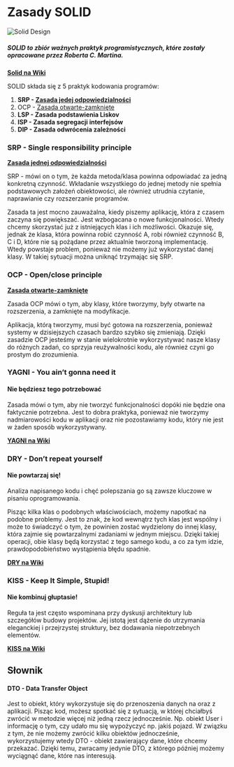 # Zasady SOLID

![Solid Design ](https://img.shields.io/badge/Solid_Design-Principles--in--Java-green.svg?longCache=true&style=for-the-badge)

##### SOLID to zbiór ważnych praktyk programistycznych, które zostały opracowane przez Roberta C. Martina.

**[Solid na Wiki](https://pl.wikipedia.org/wiki/SOLID_(programowanie_obiektowe))**

SOLID składa się z 5 praktyk kodowania programów:

1. **SRP - [Zasada jedej odpowiedzialności](#zasada-jednej-odpowiedzialności)**
2. OCP - [Zasada otwarte-zamknięte](#zasada-otwarte-zamknięte)
3. **LSP - Zasada podstawienia Liskov**
4. **ISP - Zasada segregacji interfejsów**
5. **DIP - Zasada odwrócenia zależności**

### SRP - Single responsibility principle
**[Zasada jednej odpowiedzialności](https://github.com/jszlenk/Solid-Design-Principles-in-Java/tree/master/src/SPR)**

SRP - mówi on o tym, że każda metoda/klasa powinna odpowiadać za jedną konkretną czynność. Wkładanie wszystkiego do jednej metody nie spełnia podstawowych założeń obiektowości, ale również utrudnia czytanie, naprawianie czy rozszerzanie programów.

Zasada ta jest mocno zauważalna, kiedy piszemy aplikację, która z czasem zaczyna się powiększać. Jest wzbogacana o nowe funkcjonalności. Wtedy chcemy skorzystać już z istniejących klas i ich możliwości. Okazuje się, jednak że klasa, która powinna robić czynność A, robi również czynność B, C i D, które nie są pożądane przez aktualnie tworzoną implementację. Wtedy powstaje problem, ponieważ nie możemy już wykorzystać danej klasy. W takiej sytuacji można uniknąć trzymając się SRP.

### OCP - Open/close principle
**[Zasada otwarte-zamknięte](https://github.com/jszlenk/Solid-Design-Principles-in-Java/tree/master/src/OCP)**

Zasada OCP mówi o tym, aby klasy, które tworzymy, były otwarte na rozszerzenia, a zamknięte na modyfikacje.

Aplikacja, którą tworzymy, musi być gotowa na rozszerzenia, ponieważ systemy w dzisiejszych czasach bardzo szybko się zmieniają. Dzięki zasadzie OCP jesteśmy w stanie wielokrotnie wykorzystywać nasze klasy do różnych zadań, co sprzyja reużywalności kodu, ale również czyni go prostym do zrozumienia.

### YAGNI - You ain’t gonna need it
#### Nie będziesz tego potrzebować

Zasada mówi o tym, aby nie tworzyć funkcjonalności dopóki nie będzie ona faktycznie potrzebna. Jest to dobra praktyka, ponieważ nie tworzymy nadmiarowości kodu w aplikacji oraz nie pozostawiamy kodu, który nie jest w żaden sposób wykorzystywany.

**[YAGNI na Wiki](https://en.wikipedia.org/wiki/You_aren%27t_gonna_need_it)**

### DRY - Don’t repeat yourself
#### Nie powtarzaj się! 

Analiza napisanego kodu i chęć polepszania go są zawsze kluczowe w pisaniu oprogramowania.

Pisząc kilka klas o podobnych właściwościach, możemy napotkać na podobne problemy. Jest to znak, że kod wewnątrz tych klas jest wspólny i może to świadczyć o tym, że powinien zostać wydzielony do innej klasy, która zajmie się powtarzalnymi zadaniami w jednym miejscu. Dzięki takiej operacji, obie klasy będą korzystać z tego samego kodu, a co za tym idzie, prawdopodobieństwo wystąpienia błędu spadnie.

**[DRY na Wiki](https://pl.wikipedia.org/wiki/DRY)**

### KISS - Keep It Simple, Stupid!
#### Nie kombinuj głuptasie!

Reguła ta jest często wspominana przy dyskusji architektury lub szczegółów budowy projektów. Jej istotą jest dążenie do utrzymania eleganckiej i przejrzystej struktury, bez dodawania niepotrzebnych elementów.

**[KISS na Wiki](https://pl.wikipedia.org/wiki/KISS_(regu%C5%82a))**


## Słownik

#### DTO - Data Transfer Object

Jest to obiekt, który wykorzystuje się do przenoszenia danych na oraz z aplikacji. Pisząc kod, możesz spotkać się z sytuacją, w której chciałbyś zwrócić w metodzie więcej niż jedną rzecz jednocześnie. Np. obiekt User i informację o tym, czy udało mu się wypożyczyć np. jakiś pojazd. W związku z tym, że nie możemy zwrócić kilku obiektów jednocześnie, wykorzystujemy wtedy DTO - obiekt zawierający dane, które chcemy przekazać. Dzięki temu, zwracamy jedynie DTO, z którego później możemy wyciągnąć dane, które nas interesują.

